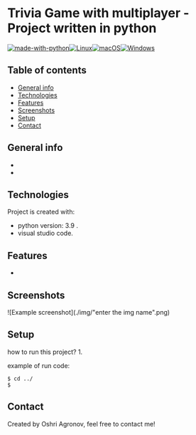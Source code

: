 # Trivia Game with multiplayer - Project written in python
[![made-with-python](https://img.shields.io/badge/Made%20with-Python-1f425f.svg)](https://www.python.org/)[![Linux](https://svgshare.com/i/Zhy.svg)](https://svgshare.com/i/Zhy.svg)[![macOS](https://svgshare.com/i/ZjP.svg)](https://svgshare.com/i/ZjP.svg)[![Windows](https://svgshare.com/i/ZhY.svg)](https://svgshare.com/i/ZhY.svg)

## Table of contents
* [General info](#general-info)
* [Technologies](#technologies)
* [Features](#features)
* [Screenshots](#screenshots)
* [Setup](#setup)
* [Contact](#contact)

## General info
-
-
	
## Technologies
Project is created with:
* python version: 3.9 .
* visual studio code.

## Features
-

## Screenshots
![Example screenshot](./img/"enter the img name".png)

## Setup
how to run this project?
1.

example of run code:
```
$ cd ../
$ 
```
## Contact
Created by Oshri Agronov, feel free to contact me!
